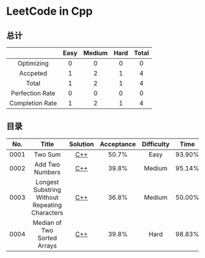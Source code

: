 # LeetCode in Cpp

## 总计

|                 | Easy | Medium | Hard | Total |
| :-------------: | :--: | :----: | :--: | :---: |
|   Optimizing    |  0   |   0    |  0   |   0   |
|    Accpeted     |  1   |   2    |  1   |   4   |
|      Total      |  1   |   2    |  1   |   4   |
| Perfection Rate |  0   |   0    |  0   |   0   |
| Completion Rate |  1   |   2    |  1   |   4   |

## 目录

| No.  |                     Title                      |                           Solution                           | Acceptance | Difficulty |  Time  | Space  |
| :--: | :--------------------------------------------: | :----------------------------------------------------------: | :--------: | :--------: | :----: | :----: |
| 0001 |                    Two Sum                     | [C++](https://github.com/nefe1ibatA/MyLeetCode-in-Cpp/tree/master/0001.%20Two%20sum) |   50.7%    |    Easy    | 93.90% | 98.46% |
| 0002 |                Add Two Numbers                 | [C++](https://github.com/nefe1ibatA/MyLeetCode-in-Cpp/tree/master/0002.%20Add%20Two%20Numbers) |   39.8%    |   Medium   | 95.14% | 74.84% |
| 0003 | Longest Substring Without Repeating Characters | [C++](https://github.com/nefe1ibatA/MyLeetCode-in-Cpp/tree/master/0003.%20Longest%20Substring%20Without%20Repeating%20Characters) |   36.8%    |   Medium   | 50.00% | 43.07% |
| 0004 |          Median of Two Sorted Arrays           | [C++](https://github.com/nefe1ibatA/MyLeetCode-in-Cpp/tree/master/0004.%20Medium%20of%20Two%20Sorted%20Arrays) |   39.8%    |    Hard    | 98.83% | 82.57% |



